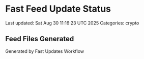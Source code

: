 # Fast Feed Update Status
Last updated: Sat Aug 30 11:16:23 UTC 2025
Categories: crypto

## Feed Files Generated

Generated by Fast Updates Workflow

